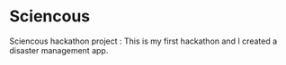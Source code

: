 # Sciencous
Sciencous hackathon project : 
This is my first hackathon and I created a disaster management app.
